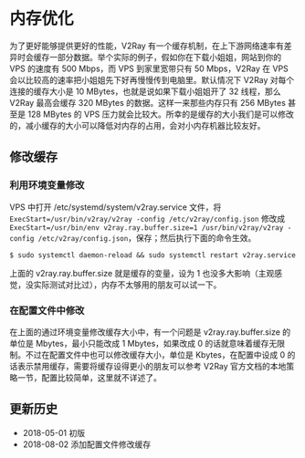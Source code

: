 # 内存优化

为了更好能够提供更好的性能，V2Ray 有一个缓存机制，在上下游网络速率有差异时会缓存一部分数据。举个实际的例子，假如你在下载小姐姐，网站到你的 VPS 的速度有 500 Mbps，而 VPS 到家里宽带只有 50 Mbps，V2Ray 在 VPS 会以比较高的速率把小姐姐先下好再慢慢传到电脑里。默认情况下 V2Ray 对每个连接的缓存大小是 10 MBytes，也就是说如果下载小姐姐开了 32 线程，那么 V2Ray 最高会缓存 320 MBytes 的数据。这样一来那些内存只有 256 MBytes 甚至是 128 MBytes 的 VPS 压力就会比较大。所幸的是缓存的大小我们是可以修改的，减小缓存的大小可以降低对内存的占用，会对小内存机器比较友好。

## 修改缓存

### 利用环境变量修改
VPS 中打开 /etc/systemd/system/v2ray.service 文件，将 `ExecStart=/usr/bin/v2ray/v2ray -config /etc/v2ray/config.json` 修改成 `ExecStart=/usr/bin/env v2ray.ray.buffer.size=1 /usr/bin/v2ray/v2ray -config /etc/v2ray/config.json`，保存；然后执行下面的命令生效。
```
$ sudo systemctl daemon-reload && sudo systemctl restart v2ray.service
```
上面的 v2ray.ray.buffer.size 就是缓存的变量，设为 1 也没多大影响（主观感觉，没实际测试对比过），内存不太够用的朋友可以试一下。

### 在配置文件中修改

在上面的通过环境变量修改缓存大小中，有一个问题是 v2ray.ray.buffer.size 的单位是 Mbytes，最小只能改成 1 Mbytes，如果改成 0 的话就意味着缓存无限制。不过在配置文件中也可以修改缓存大小，单位是 Kbytes，在配置中设成 0 的话表示禁用缓存，需要将缓存设得更小的朋友可以参考 V2Ray 官方文档的本地策略一节，配置比较简单，这里就不详述了。

## 更新历史

- 2018-05-01 初版
- 2018-08-02 添加配置文件修改缓存
